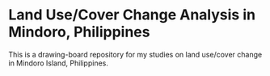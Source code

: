 # Land Use/Cover Change Analysis in Mindoro, Philippines
This is a drawing-board repository for my studies on land use/cover change in Mindoro Island, Philippines.
